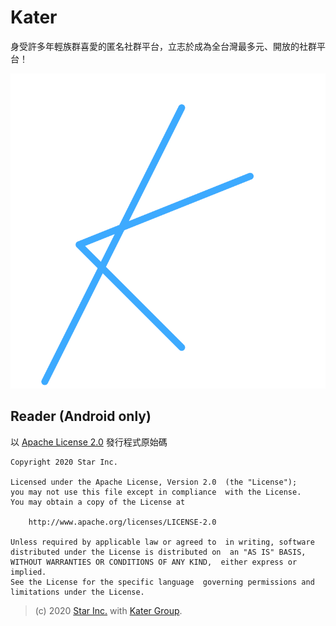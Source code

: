 # Kater

身受許多年輕族群喜愛的匿名社群平台，立志於成為全台灣最多元、開放的社群平台！

![logo](simple-logo.svg)

## Reader (Android only)

以 [Apache License 2.0](LICENSE) 發行程式原始碼

    Copyright 2020 Star Inc.

    Licensed under the Apache License, Version 2.0  (the "License");
    you may not use this file except in compliance  with the License.
    You may obtain a copy of the License at

        http://www.apache.org/licenses/LICENSE-2.0

    Unless required by applicable law or agreed to  in writing, software
    distributed under the License is distributed on  an "AS IS" BASIS,
    WITHOUT WARRANTIES OR CONDITIONS OF ANY KIND,  either express or implied.
    See the License for the specific language  governing permissions and
    limitations under the License.

> (c) 2020 [Star Inc.](https://starinc.xyz) with [Kater Group](https://kater.me).
